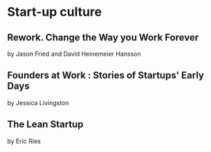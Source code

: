 # Start-up culture

## Rework. Change the Way you Work Forever
by Jason Fried and David Heinemeier Hansson

## Founders at Work : Stories of Startups' Early Days
by Jessica Livingston

## The Lean Startup
by Eric Ries